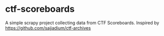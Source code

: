 # ctf-scoreboards
A simple scrapy project collecting data from CTF Scoreboards. Inspired by https://github.com/sajjadium/ctf-archives

